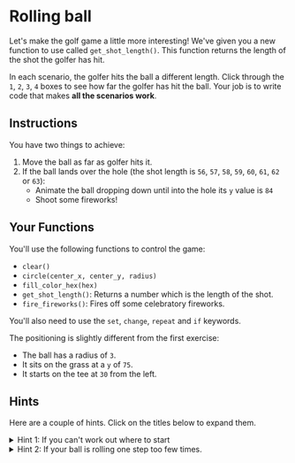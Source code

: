 # Rolling ball

Let's make the golf game a little more interesting! We've given you a new function to use called `get_shot_length()`. This function returns the length of the shot the golfer has hit.

In each scenario, the golfer hits the ball a different length. Click through the `1`, `2`, `3`, `4` boxes to see how far the golfer has hit the ball. Your job is to write code that makes **all the scenarios work**.

## Instructions

You have two things to achieve:

1. Move the ball as far as golfer hits it.
2. If the ball lands over the hole (the shot length is `56`, `57`, `58`, `59`, `60`, `61`, `62` or `63`):
   - Animate the ball dropping down until into the hole its `y` value is `84`
   - Shoot some fireworks!

## Your Functions

You'll use the following functions to control the game:

- `clear()`
- `circle(center_x, center_y, radius)`
- `fill_color_hex(hex)`
- `get_shot_length()`: Returns a number which is the length of the shot.
- `fire_fireworks()`: Fires off some celebratory fireworks.

You'll also need to use the `set`, `change`, `repeat` and `if` keywords.

The positioning is slightly different from the first exercise:

- The ball has a radius of `3`.
- It sits on the grass at a `y` of `75`.
- It starts on the tee at `30` from the left.

## Hints

Here are a couple of hints. Click on the titles below to expand them.

<details><summary>Hint 1: If you can't work out where to start</summary>

In the previous exercise, you wrote `repeat 61 times do` to make the ball roll to where you needed it.

Wherever you can use a number in code, you can use a variable or the result of a function instead. So that 61 could be a variable or the result of using a function.

You have a function called `get_shot_length()` which returns a different value for each scenario. How can you use it to roll the ball the correct length each time?

</details>

<details><summary>Hint 2: If your ball is rolling one step too few times.</summary>

The result of `get_shot_length()` tells you how many `x` the ball moves **forward.** But that doesn't include the initial animation frame you need to draw the ball on the tee to start with.

So if shot length is `5` and the ball's starting position is `30` (the tee), then if you animate it 5 times, it will draw at `30, 31, 32, 33, 34`. But if you're trying to get to `35` that's not enough!

</details>
